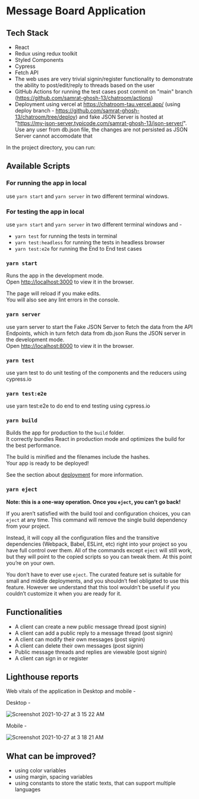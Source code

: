 # Message Board Application

## Tech Stack

- React
- Redux using redux toolkit
- Styled Components
- Cypress
- Fetch API
- The web uses are very trivial signin/register functionality to demonstrate the ability to post/edit/reply to threads based on the user
- GitHub Actions for running the test cases post commit on "main" branch (https://github.com/samrat-ghosh-13/chatroom/actions)
- Deployment using vercel at https://chatroom-tau.vercel.app/ (using deploy branch - https://github.com/samrat-ghosh-13/chatroom/tree/deploy) and fake JSON Server is hosted at "https://my-json-server.typicode.com/samrat-ghosh-13/json-server/". Use any user from db.json file, the changes are not persisted as JSON Server cannot accomodate that

In the project directory, you can run:

## Available Scripts

### For running the app in local

use `yarn start` and `yarn server` in two different terminal windows.

### For testing the app in local

use `yarn start` and `yarn server` in two different terminal windows and - 
- `yarn test` for running the tests in terminal
- `yarn test:headless` for running the tests in headless browser
- `yarn test:e2e` for running the End to End test cases

### `yarn start`

Runs the app in the development mode.<br />
Open [http://localhost:3000](http://localhost:3000) to view it in the browser.

The page will reload if you make edits.<br />
You will also see any lint errors in the console.

### `yarn server`

use yarn server to start the Fake JSON Server to fetch the data from the API Endpoints, which in turn fetch data from db.json
Runs the JSON server in the development mode.<br />
Open [http://localhost:8000](http://localhost:8000) to view it in the browser.

### `yarn test`

use yarn test to do unit testing of the components and the reducers using cypress.io

### `yarn test:e2e`

use yarn test:e2e to do end to end testing using cypress.io

### `yarn build`

Builds the app for production to the `build` folder.<br />
It correctly bundles React in production mode and optimizes the build for the best performance.

The build is minified and the filenames include the hashes.<br />
Your app is ready to be deployed!

See the section about [deployment](https://facebook.github.io/create-react-app/docs/deployment) for more information.

### `yarn eject`

**Note: this is a one-way operation. Once you `eject`, you can’t go back!**

If you aren’t satisfied with the build tool and configuration choices, you can `eject` at any time. This command will remove the single build dependency from your project.

Instead, it will copy all the configuration files and the transitive dependencies (Webpack, Babel, ESLint, etc) right into your project so you have full control over them. All of the commands except `eject` will still work, but they will point to the copied scripts so you can tweak them. At this point you’re on your own.

You don’t have to ever use `eject`. The curated feature set is suitable for small and middle deployments, and you shouldn’t feel obligated to use this feature. However we understand that this tool wouldn’t be useful if you couldn’t customize it when you are ready for it.

## Functionalities
- A client can create a new public message thread (post signin)
- A client can add a public reply to a message thread (post signin)
- A client can modify their own messages (post signin)
- A client can delete their own messages (post signin)
- Public message threads and replies are viewable (post signin)
- A client can sign in or register

## Lighthouse reports

Web vitals of the application in Desktop and mobile - 

Desktop -

![Screenshot 2021-10-27 at 3 15 22 AM](https://user-images.githubusercontent.com/22419506/138965744-bac996bf-7809-4a98-98ed-5927f054059f.png)

Mobile - 

![Screenshot 2021-10-27 at 3 18 21 AM](https://user-images.githubusercontent.com/22419506/138965980-3f7e9d8b-1006-4422-b3cd-d415254bd5c4.png)

## What can be improved? 

- using color variables
- using margin, spacing variables
- using constants to store the static texts, that can support multiple languages
